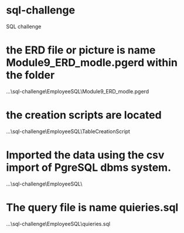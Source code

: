# sql-challenge
SQL challenge
# the ERD file or picture is name Module9_ERD_modle.pgerd within the folder 
...\sql-challenge\EmployeeSQL\Module9_ERD_modle.pgerd
# the creation scripts are located
...\sql-challenge\EmployeeSQL\TableCreationScript
# Imported the data using the csv import of PgreSQL dbms system.
...\sql-challenge\EmployeeSQL\
# The query file is name quieries.sql
...\sql-challenge\EmployeeSQL\quieries.sql
